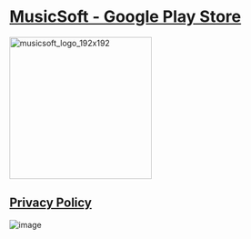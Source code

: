 # [MusicSoft - Google Play Store](https://play.google.com/store/apps/details?id=com.musicsoft)

<img width="250" height="250" alt="musicsoft_logo_192x192" src="https://github.com/user-attachments/assets/99f3e951-aa31-44d1-ac9a-edb260bdda25" />

## [Privacy Policy](https://rodicamihaelavasilescu.github.io/MusicSoft/)

![image](https://github.com/user-attachments/assets/3f3963ac-bfe5-4ea2-9819-3596c1afcae9)


